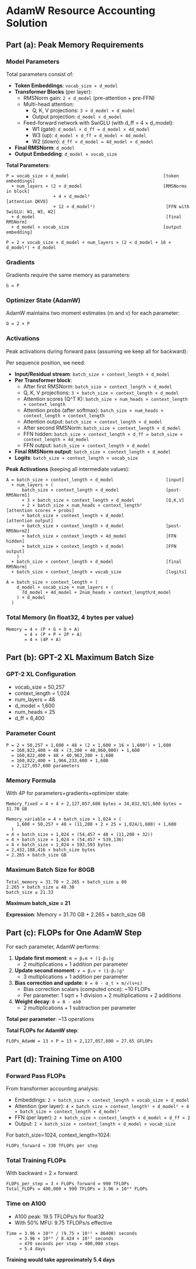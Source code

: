 # AdamW Resource Accounting Solution

## Part (a): Peak Memory Requirements

### Model Parameters
Total parameters consist of:
- **Token Embeddings**: `vocab_size × d_model`
- **Transformer Blocks** (per layer):
  - RMSNorm gain: `2 × d_model` (pre-attention + pre-FFN)
  - Multi-head attention:
    - Q, K, V projections: `3 × d_model × d_model`
    - Output projection: `d_model × d_model`
  - Feed-forward network with SwiGLU (with d_ff = 4 × d_model):
    - W1 (gate): `d_model × d_ff = d_model × 4d_model`
    - W3 (up): `d_model × d_ff = d_model × 4d_model`
    - W2 (down): `d_ff × d_model = 4d_model × d_model`
- **Final RMSNorm**: `d_model`
- **Output Embedding**: `d_model × vocab_size`

**Total Parameters**:
```
P = vocab_size × d_model                                    [token embeddings]
  + num_layers × (2 × d_model                               [RMSNorms in block]
                  + 4 × d_model²                             [attention QKVO]
                  + 12 × d_model²)                           [FFN with SwiGLU: W1, W3, W2]
  + d_model                                                  [final RMSNorm]
  + d_model × vocab_size                                    [output embedding]

P = 2 × vocab_size × d_model + num_layers × (2 × d_model + 16 × d_model²) + d_model
```

### Gradients
Gradients require the same memory as parameters:
```
G = P
```

### Optimizer State (AdamW)
AdamW maintains two moment estimates (m and v) for each parameter:
```
O = 2 × P
```

### Activations
Peak activations during forward pass (assuming we keep all for backward):

Per sequence position, we need:
- **Input/Residual stream**: `batch_size × context_length × d_model`
- **Per Transformer block**:
  - After first RMSNorm: `batch_size × context_length × d_model`
  - Q, K, V projections: `3 × batch_size × context_length × d_model`
  - Attention scores (Q^T K): `batch_size × num_heads × context_length × context_length`
  - Attention probs (after softmax): `batch_size × num_heads × context_length × context_length`
  - Attention output: `batch_size × context_length × d_model`
  - After second RMSNorm: `batch_size × context_length × d_model`
  - FFN hidden: `batch_size × context_length × d_ff = batch_size × context_length × 4d_model`
  - FFN output: `batch_size × context_length × d_model`
- **Final RMSNorm output**: `batch_size × context_length × d_model`
- **Logits**: `batch_size × context_length × vocab_size`

**Peak Activations** (keeping all intermediate values):
```
A = batch_size × context_length × d_model                    [input]
  + num_layers × (
      batch_size × context_length × d_model                  [post-RMSNorm1]
      + 3 × batch_size × context_length × d_model            [Q,K,V]
      + 2 × batch_size × num_heads × context_length²         [attention scores + probs]
      + batch_size × context_length × d_model                [attention output]
      + batch_size × context_length × d_model                [post-RMSNorm2]
      + batch_size × context_length × 4d_model               [FFN hidden]
      + batch_size × context_length × d_model                [FFN output]
    )
  + batch_size × context_length × d_model                    [final RMSNorm]
  + batch_size × context_length × vocab_size                 [logits]

A = batch_size × context_length × (
    d_model + vocab_size + num_layers × (
      7d_model + 4d_model + 2num_heads × context_length/d_model
    ) + d_model
  )
```

### Total Memory (in float32, 4 bytes per value)
```
Memory = 4 × (P + G + O + A)
       = 4 × (P + P + 2P + A)
       = 4 × (4P + A)
```

## Part (b): GPT-2 XL Maximum Batch Size

### GPT-2 XL Configuration
- vocab_size = 50,257
- context_length = 1,024
- num_layers = 48
- d_model = 1,600
- num_heads = 25
- d_ff = 6,400

### Parameter Count
```
P = 2 × 50,257 × 1,600 + 48 × (2 × 1,600 + 16 × 1,600²) + 1,600
  = 160,822,400 + 48 × (3,200 + 40,960,000) + 1,600
  = 160,822,400 + 48 × 40,963,200 + 1,600
  = 160,822,400 + 1,966,233,600 + 1,600
  = 2,127,057,600 parameters
```

### Memory Formula
With 4P for parameters+gradients+optimizer state:
```
Memory_fixed = 4 × 4 × 2,127,057,600 bytes = 34,032,921,600 bytes ≈ 31.70 GB

Memory_variable = 4 × batch_size × 1,024 × (
    1,600 + 50,257 + 48 × (11,200 + 2 × 25 × 1,024/1,600) + 1,600
  )
= 4 × batch_size × 1,024 × (54,457 + 48 × (11,200 + 32))
= 4 × batch_size × 1,024 × (54,457 + 539,136)
= 4 × batch_size × 1,024 × 593,593 bytes
= 2,432,188,416 × batch_size bytes
≈ 2.265 × batch_size GB
```

### Maximum Batch Size for 80GB
```
Total_memory = 31.70 + 2.265 × batch_size ≤ 80
2.265 × batch_size ≤ 48.30
batch_size ≤ 21.33
```

**Maximum batch_size = 21**

**Expression**: Memory = 31.70 GB + 2.265 × batch_size GB

## Part (c): FLOPs for One AdamW Step

For each parameter, AdamW performs:
1. **Update first moment**: `m = β₁m + (1-β₁)g`
   - 2 multiplications + 1 addition per parameter
2. **Update second moment**: `v = β₂v + (1-β₂)g²`
   - 3 multiplications + 1 addition per parameter
3. **Bias correction and update**: `θ = θ - α_t × m/√(v+ε)`
   - Bias correction scalars (computed once): ~10 FLOPs
   - Per parameter: 1 sqrt + 1 division + 2 multiplications + 2 additions
4. **Weight decay**: `θ = θ - αλθ`
   - 2 multiplications + 1 subtraction per parameter

**Total per parameter**: ~13 operations

**Total FLOPs for AdamW step**:
```
FLOPs_AdamW = 13 × P = 13 × 2,127,057,600 ≈ 27.65 GFLOPs
```

## Part (d): Training Time on A100

### Forward Pass FLOPs
From transformer accounting analysis:
- Embeddings: `2 × batch_size × context_length × vocab_size × d_model`
- Attention (per layer): `4 × batch_size × context_length² × d_model² + 4 × batch_size × context_length × d_model²`
- FFN (per layer): `2 × batch_size × context_length × d_model × d_ff × 2`
- Output: `2 × batch_size × context_length × d_model × vocab_size`

For batch_size=1024, context_length=1024:
```
FLOPs_forward ≈ 330 TFLOPs per step
```

### Total Training FLOPs
With backward = 2 × forward:
```
FLOPs_per_step = 3 × FLOPs_forward = 990 TFLOPs
Total_FLOPs = 400,000 × 990 TFLOPs = 3.96 × 10²⁰ FLOPs
```

### Time on A100
- A100 peak: 19.5 TFLOPs/s for float32
- With 50% MFU: 9.75 TFLOPs/s effective
```
Time = 3.96 × 10²⁰ / (9.75 × 10¹² × 86400) seconds
     = 3.96 × 10²⁰ / 8.424 × 10¹⁷ seconds
     ≈ 470 seconds per step × 400,000 steps
     ≈ 5.4 days
```

**Training would take approximately 5.4 days**